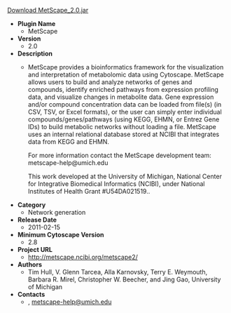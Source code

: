 <a href="MetScape_2.0.jar">Download MetScape_2.0.jar</a>

* __Plugin Name__
  * MetScape
* __Version__
  * 2.0
* __Description__
  * <p>MetScape provides a bioinformatics framework for the visualization and interpretation of metabolomic data using Cytoscape. MetScape allows users to build and analyze networks of genes and compounds, identify enriched pathways from expression profiling data, and visualize changes in metabolite data. Gene expression and/or compound concentration data can be loaded from file(s) (in CSV, TSV, or Excel formats), or the user can simply enter individual compounds/genes/pathways (using KEGG, EHMN, or Entrez Gene IDs) to build metabolic networks without loading a file. MetScape uses an internal relational database stored at NCIBI that integrates data from KEGG and EHMN.</p><p>For more information contact the MetScape development team: metscape-help@umich.edu</p><p>This work developed at the University of Michigan, National Center for Integrative Biomedical Informatics (NCIBI), under National Institutes of Health Grant #U54DA021519..</p>
* __Category__
  * Network generation
* __Release Date__
  * 2011-02-15
* __Minimum Cytoscape Version__
  * 2.8
* __Project URL__
  * http://metscape.ncibi.org/metscape2/
* __Authors__
  * Tim Hull, V. Glenn Tarcea, Alla Karnovsky, Terry E. Weymouth, Barbara R. Mirel, Christopher W. Beecher, and Jing Gao, University of Michigan
* __Contacts__
  * , metscape-help@umich.edu
